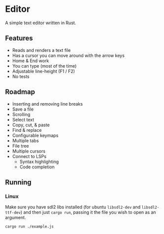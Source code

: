 # Editor

A simple text editor written in Rust.

## Features
- Reads and renders a text file
- Has a cursor you can move around with the arrow keys
- Home & End work
- You can type (most of the time)
- Adjustable line-height (F1 / F2)
- No tests

## Roadmap
- Inserting and removing line breaks
- Save a file
- Scrolling
- Select text
- Copy, cut, & paste
- Find & replace
- Configurable keymaps
- Multiple tabs
- File tree
- Multiple cursors
- Connect to LSPs
    - Syntax highlighting
    - Code completion

## Running

### Linux

Make sure you have sdl2 libs installed (for ubuntu `libsdl2-dev` and `libsdl2-ttf-dev`) and then just `cargo run`, passing it the file you wish to open as an argument.

```
cargo run ./example.js
```
